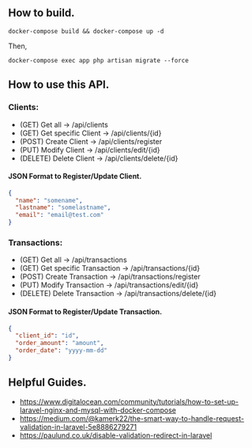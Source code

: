 ## How to build.

```
docker-compose build && docker-compose up -d
```
Then,
```
docker-compose exec app php artisan migrate --force
```

## How to use this API.
### Clients:
  - (GET) Get all -> /api/clients
  - (GET) Get specific Client -> /api/clients/{id}
  - (POST) Create Client -> /api/clients/register
  - (PUT) Modify Client -> /api/clients/edit/{id}
  - (DELETE) Delete Client -> /api/clients/delete/{id}

#### JSON Format to Register/Update Client.
```json
{
  "name": "somename",
  "lastname": "somelastname",
  "email": "email@test.com"
}
```

### Transactions:
  - (GET) Get all -> /api/transactions
  - (GET) Get specific Transaction -> /api/transactions/{id}
  - (POST) Create Transaction -> /api/transactions/register
  - (PUT) Modify Transaction -> /api/transactions/edit/{id}
  - (DELETE) Delete Transaction -> /api/transactions/delete/{id}
  
#### JSON Format to Register/Update Transaction.
```json
{
  "client_id": "id",
  "order_amount": "amount",
  "order_date": "yyyy-mm-dd"
}
```

## Helpful Guides.
  - https://www.digitalocean.com/community/tutorials/how-to-set-up-laravel-nginx-and-mysql-with-docker-compose
  - https://medium.com/@kamerk22/the-smart-way-to-handle-request-validation-in-laravel-5e8886279271
  - https://paulund.co.uk/disable-validation-redirect-in-laravel
